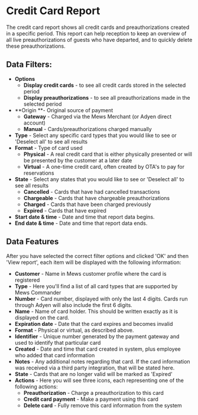 # Credit Card Report

The credit card report shows all credit cards and preauthorizations created in a specific period. This report can help reception to keep an overview of all live preauthorizations of guests who have departed, and to quickly delete these preauthorizations.

## Data Filters:

* **Options**
  * **Display credit cards** - to see all credit cards stored in the selected period
  * **Display preauthorizations** - to see all preauthorizations made in the selected period
* **Origin **- Original source of payment
  * **Gateway** - Charged via the Mews Merchant \(or Adyen direct account\)
  * **Manual** - Cards/preauthorizations charged manually
* **Type** - Select any specific card types that you would like to see or 'Deselect all' to see all results
* **Format** - Type of card used
  * **Physical** - A real credit card that is either physically presented or will be presented by the customer at a later date
  * **Virtual** - A one-time credit card, often created by OTA's to pay for reservations
* **State** - Select any states that you would like to see or 'Deselect all' to see all results
  * **Cancelled** - Cards that have had cancelled transactions
  * **Chargeable** - Cards that have chargeable preauthorizations
  * **Charged** - Cards that have been charged previously
  * **Expired** - Cards that have expired
* **Start date & time** - Date and time that report data begins. 
* **End date & time** - Date and time that report data ends.

## Data Features

After you have selected the correct filter options and clicked 'OK' and then 'View report', each item will be displayed with the following information:

* **Customer** - Name in Mews customer profile where the card is registered
* **Type** - Here you'll find a list of all card types that are supported by Mews Commander
* **Number** - Card number, displayed with only the last 4 digits. Cards run through Adyen will also include the first 6 digits. 
* **Name** - Name of card holder. This should be written exactly as it is displayed on the card.
* **Expiration date** - Date that the card expires and becomes invalid
* **Format** - Physical or virtual, as described above.
* **Identifier** - Unique number generated by the payment gateway and used to identify that particular card
* **Created** - Date and time that card created in system, plus employee who added that card information
* **Notes** - Any additional notes regarding that card. If the card information was received via a third party integration, that will be stated here. 
* **State** - Cards that are no longer valid will be marked as 'Expired' 
* **Actions** - Here you will see three icons, each representing one of the following actions:
  * **Preauthorization** - Charge a preauthorization to this card
  * **Credit card payment** - Make a payment using this card
  * **Delete card** - Fully remove this card information from the system

